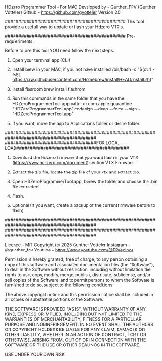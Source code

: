 HDzero Programmer Tool - For MAC
Developed by - Gunther_FPV (Gunther Votteler)
Github - https://github.com/gvotteler
Version 2.0

#############################################
This tool provide a usefull way to update or flash your Hdzero VTX's.

#############################################
Pre-requieriments.

Before to use this tool YOU need follow the next steps.

1. Open your terminal app (CLI)

2. Install brew in your MAC, if ypu not have installed
/bin/bash -c "$(curl -fsSL https://raw.githubusercontent.com/Homebrew/install/HEAD/install.sh)"

3. Install flasroom
brew install flashrom

4. Run this commands in the same folder that you have the HDZeroProgrammerTool.app
xattr -dr com.apple.quarantine "HDZeroProgrammerTool.app"
codesign --deep --force --sign - "HDZeroProgrammerTool.app"

5. If you want, move the app to Applications folder or desire folder.

##########################################################################################
##################################FOR LOCAL LOAD##########################################


1. Download the Hdzero firmware that ypu want flash in your VTX (https://www.hd-zero.com/document) section VTX Firmware

2. Extract the zip file, locate the zip file of your vtx and extract too.

83. Open HDZeroProgrammerTool.app, borew the folder and choose the .bin file extracted.

4. Flash.

5. Optional (If you want, create a backup of the current firmware before to flash)


##########################################################################################
##########################################################################################


Licence - MIT
Copyright (c) 2025 Gunther Votteler
Instagram - @gunther_fpv
Youtube - https://www.youtube.com/@FPVecinos

Permission is hereby granted, free of charge, to any person obtaining a copy
of this software and associated documentation files (the "Software"), to deal
in the Software without restriction, including without limitation the rights
to use, copy, modify, merge, publish, distribute, sublicense, and/or sell
copies of the Software, and to permit persons to whom the Software is
furnished to do so, subject to the following conditions:

The above copyright notice and this permission notice shall be included in all
copies or substantial portions of the Software.

THE SOFTWARE IS PROVIDED "AS IS", WITHOUT WARRANTY OF ANY KIND, EXPRESS OR
IMPLIED, INCLUDING BUT NOT LIMITED TO THE WARRANTIES OF MERCHANTABILITY,
FITNESS FOR A PARTICULAR PURPOSE AND NONINFRINGEMENT. IN NO EVENT SHALL THE
AUTHORS OR COPYRIGHT HOLDERS BE LIABLE FOR ANY CLAIM, DAMAGES OR OTHER
LIABILITY, WHETHER IN AN ACTION OF CONTRACT, TORT OR OTHERWISE, ARISING FROM,
OUT OF OR IN CONNECTION WITH THE SOFTWARE OR THE USE OR OTHER DEALINGS IN THE
SOFTWARE.

USE UNDER YOUR OWN RISK

